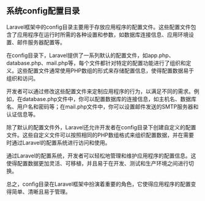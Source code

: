 ## 系统config配置目录
Laravel框架中的config目录主要用于存放应用程序的配置文件。这些配置文件包含了应用程序在运行时所需的各种设置和参数，如数据库连接信息、应用环境设置、邮件服务器配置等。

在config目录下，Laravel提供了一系列默认的配置文件，如app.php、database.php、mail.php等，每个文件都针对特定的配置功能进行了组织和定义。这些配置文件通常使用PHP数组的形式来存储配置信息，使得配置数据易于组织和访问。

开发者可以通过修改这些配置文件来定制应用程序的行为，以满足不同的需求。例如，在database.php文件中，你可以配置数据库的连接信息，如主机名、数据库名、用户名和密码等；在mail.php文件中，你可以设置邮件发送的SMTP服务器和认证信息等。

除了默认的配置文件外，Laravel还允许开发者在config目录下创建自定义的配置文件。这些自定义文件可以按照相同的PHP数组格式来组织配置数据，并在需要时通过Laravel的配置系统进行访问和使用。

通过Laravel的配置系统，开发者可以轻松地管理和维护应用程序的配置信息。这使得配置数据更加灵活、可移植，并且易于在开发、测试和生产环境之间进行切换。

总之，config目录在Laravel框架中扮演着重要的角色，它使得应用程序的配置变得简单、清晰且易于管理。
